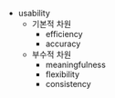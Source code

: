 - usability
	- 기본적 차원
		- efficiency
		- accuracy
	- 부수적 차원
		- meaningfulness
		- flexibility
		- consistency